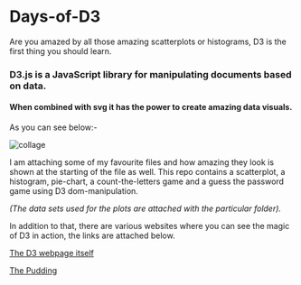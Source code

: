 # Days-of-D3
Are you amazed by all those amazing scatterplots or histograms, D3 is the first thing you should learn. 

### D3.js is a JavaScript library for manipulating documents based on data.
#### When combined with svg it has the power to create amazing data visuals. 
As you can see below:-

![collage](https://user-images.githubusercontent.com/19564942/40724071-cf8e2f8c-643d-11e8-950f-1ad5a009fe48.png)

I am attaching some of my favourite files and how amazing they look is shown at the starting of the file as well.
This repo contains a scatterplot, a histogram,  pie-chart, a count-the-letters game and a guess the password game using 
D3 dom-manipulation.

*(The data sets used for the plots are attached with the particular folder).*

In addition to that, there are various websites where you can see the magic of D3 in action, the links are attached below.

[The D3 webpage itself](https://d3js.org/)



[The Pudding](https://pudding.cool/)
